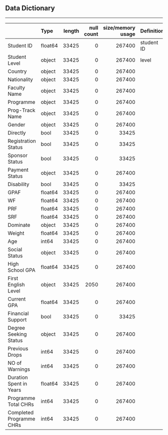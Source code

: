 

## Data Dictionary ##
_________________________


|                          | Type    |   length |   null count |   size/memory usage | Definition   |
|:-------------------------|:--------|---------:|-------------:|--------------------:|:-------------|
| Student ID               | float64 |    33425 |            0 |              267400 |       student ID       |
| Student Level            | object  |    33425 |            0 |              267400 |        level      |
| Country                  | object  |    33425 |            0 |              267400 |              |
| Nationality              | object  |    33425 |            0 |              267400 |              |
| Faculty Name             | object  |    33425 |            0 |              267400 |              |
| Programme                | object  |    33425 |            0 |              267400 |              |
| Prog-Track Name          | object  |    33425 |            0 |              267400 |              |
| Gender                   | object  |    33425 |            0 |              267400 |              |
| Directly                 | bool    |    33425 |            0 |               33425 |              |
| Registration Status      | bool    |    33425 |            0 |               33425 |              |
| Sponsor Status           | bool    |    33425 |            0 |               33425 |              |
| Payment Status           | object  |    33425 |            0 |              267400 |              |
| Disability               | bool    |    33425 |            0 |               33425 |              |
| GPAF                     | float64 |    33425 |            0 |              267400 |              |
| WF                       | float64 |    33425 |            0 |              267400 |              |
| PRF                      | float64 |    33425 |            0 |              267400 |              |
| SRF                      | float64 |    33425 |            0 |              267400 |              |
| Dominate                 | object  |    33425 |            0 |              267400 |              |
| Weight                   | float64 |    33425 |            0 |              267400 |              |
| Age                      | int64   |    33425 |            0 |              267400 |              |
| Social Status            | object  |    33425 |            0 |              267400 |              |
| High School GPA          | float64 |    33425 |            0 |              267400 |              |
| First English Level      | object  |    33425 |         2050 |              267400 |              |
| Current GPA              | float64 |    33425 |            0 |              267400 |              |
| Financial Support        | bool    |    33425 |            0 |               33425 |              |
| Degree Seeking Status    | object  |    33425 |            0 |              267400 |              |
| Previous Drops           | int64   |    33425 |            0 |              267400 |              |
| NO of Warnings           | int64   |    33425 |            0 |              267400 |              |
| Duration Spent in Years  | float64 |    33425 |            0 |              267400 |              |
| Programme Total CHRs     | int64   |    33425 |            0 |              267400 |              |
| Completed Programme CHRs | int64   |    33425 |            0 |              267400 |              |
